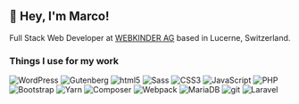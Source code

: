 ## 👋 Hey, I'm Marco!

Full Stack Web Developer at [WEBKINDER AG](https://github.com/webkinder) based in Lucerne, Switzerland.

### Things I use for my work

<p>
	<img alt="WordPress" src="https://img.shields.io/badge/-WordPress-21759B?style=flat-square&logo=wordpress&logoColor=white" />
	<img alt="Gutenberg" src="https://img.shields.io/badge/-Gutenberg-000000?style=flat-square&logo=gutenberg&logoColor=white" />
	<img alt="html5" src="https://img.shields.io/badge/-HTML5-E34F26?style=flat-square&logo=html5&logoColor=white" />
	<img alt="Sass" src="https://img.shields.io/badge/-Sass-CC6699?style=flat-square&logo=sass&logoColor=white" />
	<img alt="CSS3" src="https://img.shields.io/badge/-CSS3-1572B6?style=flat-square&logo=css3&logoColor=white" />
	<img alt="JavaScript" src="https://img.shields.io/badge/-JavaScript-F7DF1E?style=flat-square&logo=javascript&logoColor=black" />
	<img alt="PHP" src="https://img.shields.io/badge/-PHP-777BB4?style=flat-square&logo=php&logoColor=white" />
	<img alt="Bootstrap" src="https://img.shields.io/badge/-Bootstrap-7952B3?style=flat-square&logo=bootstrap&logoColor=white" />
	<img alt="Yarn" src="https://img.shields.io/badge/-Yarn-2C8EBB?style=flat-square&logo=yarn&logoColor=white" />
 	<img alt="Composer" src="https://img.shields.io/badge/-Composer-885630?style=flat-square&logo=composer&logoColor=white" />
 	<img alt="Webpack" src="https://img.shields.io/badge/-Webpack-8DD6F9?style=flat-square&logo=webpack&logoColor=black" /> 
 	<img alt="MariaDB" src="https://img.shields.io/badge/-MariaDB-003545?style=flat-square&logo=mariadb&logoColor=white" />
 	<img alt="git" src="https://img.shields.io/badge/-Git-F05032?style=flat-square&logo=git&logoColor=white" />
	<img alt="Laravel" src="https://img.shields.io/badge/-Laravel-FF2D20?style=flat-square&logo=laravel&logoColor=white" />
</p>


